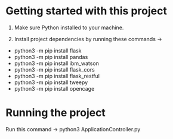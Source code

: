 # Getting started with this project

1. Make sure Python installed to your machine.

2. Install project dependencies by running these commands ->

- python3 -m pip install flask
- python3 -m pip install pandas
- python3 -m pip install ibm_watson
- python3 -m pip install flask_cors
- python3 -m pip install flask_restful
- python3 -m pip install tweepy
- python3 -m pip install opencage


# Running the project

Run this command -> python3 ApplicationController.py
